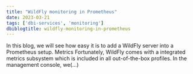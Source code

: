 ```yaml
---
title: "WildFly monitoring in Prometheus"
date: 2023-03-21
tags: ['dbi-services', 'monitoring']
dbiblogtitle: wildfly-monitoring-in-prometheus
---
```

In this blog, we will see how easy it is to add a WildFly server into a Prometheus setup. Metrics Fortunately, WildFly comes with a integrated metrics subsystem which is included in all out-of-the-box profiles. In the management console, we(…)